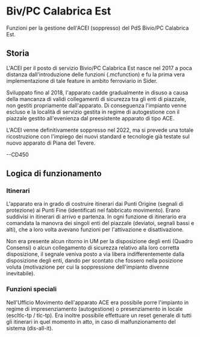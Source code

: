 # Biv/PC Calabrica Est
Funzioni per la gestione dell'ACEI (soppresso) del PdS Bivio/PC Calabrica Est.

## Storia
L'ACEI per il posto di servizio Bivio/PC Calabrica Est nasce nel 2017 a poca distanza dall'introduzione delle funzioni (.mcfunction) e fu la prima vera implementazione di tale feature in ambito ferroviario in Sider.

Sviluppato fino al 2018, l'apparato cadde gradualmente in disuso a causa della mancanza di validi collegamenti di sicurezza tra gli enti di piazzale, non gestiti propriamente dall'apparato.
Di conseguenza l'impianto venne escluso e la località di servizio gestita in regime di autogestione con il piazzale gestito all'evenienza dal preesistente apparato di tipo ACE.

L'ACEI venne definitivamente soppresso nel 2022, ma si prevede una totale ricostruzione con l'impiego dei nuovi standard e tecnologie già testate sul nuovo apparato di Piana del Tevere.

--CD450

## Logica di funzionamento
### Itinerari
L'apparato era in grado di costruire itinerari dai Punti Origine (segnali di protezione) ai Punti Fine (identificati nel fabbricato movimento).
Erano suddivisi in itinerari di arrivo e partenza. In ogni funzione di itinerario era comandata la manovra dei singoli enti del piazzale (deviatoi, segnali bassi e alti), che a loro volta avevano funzioni per l'attivazione e disattivazione.

Non era presente alcun ritorno in UM per la disposizione degli enti (Quadro Consensi) o alcun collegamento di sicurezza relativo alla loro corretta disposizione, il segnale veniva posto a via libera indifferentemente dalla disposizione degli enti, dando per scontato che fossero nella posizione voluta (motivazione per cui la soppressione dell'impianto divenne inevitabile).

### Funzioni speciali
Nell'Ufficio Movimento dell'apparato ACE era possibile porre l'impianto in regime di impresenziamento (autogestione) o presenziamento in locale (escltlc-tp / tlc-tp). Era inoltre possibile effettuare un reset generale di tutti gli itinerari in quel momento in atto, in caso di malfunzionamento del sistema (dis-all-it).
